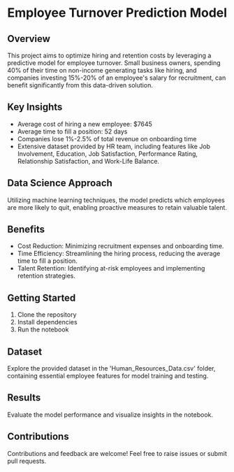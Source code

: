 # Employee Turnover Prediction Model

## Overview
This project aims to optimize hiring and retention costs by leveraging a predictive model for employee turnover. Small business owners, spending 40% of their time on non-income generating tasks like hiring, and companies investing 15%-20% of an employee's salary for recruitment, can benefit significantly from this data-driven solution.

## Key Insights
- Average cost of hiring a new employee: $7645
- Average time to fill a position: 52 days
- Companies lose 1%-2.5% of total revenue on onboarding time
- Extensive dataset provided by HR team, including features like Job Involvement, Education, Job Satisfaction, Performance Rating, Relationship Satisfaction, and Work-Life Balance.

## Data Science Approach
Utilizing machine learning techniques, the model predicts which employees are more likely to quit, enabling proactive measures to retain valuable talent.

## Benefits
- Cost Reduction: Minimizing recruitment expenses and onboarding time.
- Time Efficiency: Streamlining the hiring process, reducing the average time to fill a position.
- Talent Retention: Identifying at-risk employees and implementing retention strategies.

## Getting Started
1. Clone the repository
2. Install dependencies
3. Run the notebook

## Dataset
Explore the provided dataset in the 'Human_Resources_Data.csv' folder, containing essential employee features for model training and testing.

## Results
Evaluate the model performance and visualize insights in the notebook.

## Contributions
Contributions and feedback are welcome! Feel free to raise issues or submit pull requests.
